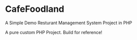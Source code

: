 # CafeFoodland

A Simple Demo Resturant Management System Project in PHP


A pure custom PHP Project. Build for reference!
